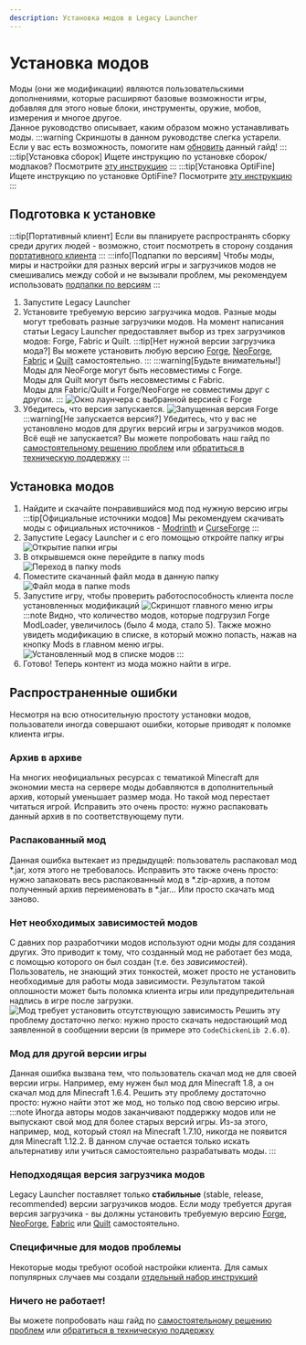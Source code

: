```yaml
---
description: Установка модов в Legacy Launcher
---
```

# Установка модов
Моды (они же модификации) являются пользовательскими дополнениями, которые расширяют базовые возможности игры, добавляя для этого новые блоки, инструменты, оружие, мобов, измерения и многое другое.  
Данное руководство описывает, каким образом можно устанавливать моды.
:::warning
Скриншоты в данном руководстве слегка устарели.  
Если у вас есть возможность, помогите нам [обновить](https://github.com/LegacyLauncher/docs/pulls) данный гайд!
:::
:::tip[Установка сборок]
Ищете инструкцию по установке сборок/модпаков? Посмотрите [эту инструкцию](./packs)
:::
:::tip[Установка OptiFine]
Ищете инструкцию по установке OptiFine? Посмотрите [эту инструкцию](./optifine)
:::

## Подготовка к установке
:::tip[Портативный клиент]
Если вы планируете распространять сборку среди других людей - возможно, стоит посмотреть в сторону создания [портативного клиента](../launcher/portable)
:::
:::info[Подпапки по версиям]
Чтобы моды, миры и настройки для разных версий игры и загрузчиков модов не смешивались между собой и не вызывали проблем, мы рекомендуем использовать [подпапки по версиям](../launcher/subfolders)
:::
1. Запустите Legacy Launcher
2. Установите требуемую версию загрузчика модов. Разные моды могут требовать разные загрузчики модов. На момент написания статьи Legacy Launcher предоставляет выбор из трех загрузчиков модов: Forge, Fabric и Quilt.
    :::tip[Нет нужной версии загрузчика мода?]
    Вы можете установить любую версию [Forge](./forge), [NeoForge](./neoforge), [Fabric](./fabric) и [Quilt](./quilt) самостоятельно.
    :::
    :::warning[Будьте внимательны!]
    Моды для NeoForge могут быть несовместимы с Forge.  
    Моды для Quilt могут быть несовместимы с Fabric.  
    Моды для Fabric/Quilt и Forge/NeoForge не совместимы друг с другом.
    :::
    ![Окно лаунчера с выбранной версией с Forge](./img/mods_installforge.png)
3. Убедитесь, что версия запускается.
    ![Запущенная версия Forge](./img/mods_forgeinstalled.png)
    :::warning[Не запускается версия?]
    Убедитесь, что у вас не установлено модов для других версий игры и загрузчиков модов.  
    Всё ещё не запускается? Вы можете попробовать наш гайд по [самостоятельному решению проблем](../troubleshooting/self-repair) или [обратиться в техническую поддержку](../support)
    :::

## Установка модов
1. Найдите и скачайте понравившийся мод под нужную версию игры
    :::tip[Официальные источники модов]
    Мы рекомендуем скачивать моды с официальных источников - [Modrinth](https://modrinth.com/mods) и [CurseForge](https://www.curseforge.com/minecraft/search?class=mc-mods)
    :::
2. Запустите Legacy Launcher и с его помощью откройте папку игры
    ![Открытие папки игры](./img/mods_openclientdir.png)
3. В открывшемся окне перейдите в папку mods
    ![Переход в папку mods](./img/mods_openedclientdir.png)
4. Поместите скачанный файл мода в данную папку
    ![Файл мода в папке mods](./img/mods_modinmodsfolder.png)
5. Запустите игру, чтобы проверить работоспособность клиента после установленных модификаций
    ![Скриншот главного меню игры](./img/mods_modingame.png)
    :::note
    Видно, что количество модов, которые подгрузил Forge ModLoader, увеличилось (было 4 мода, стало 5). Также можно увидеть модификацию в списке, в который можно попасть, нажав на кнопку Mods в главном меню игры.
    ![Установленный мод в списке модов](./img/mods_modiningamemodlist.png)
    :::
6. Готово! Теперь контент из мода можно найти в игре.

## Распространенные ошибки
Несмотря на всю относительную простоту установки модов, пользователи иногда совершают ошибки, которые приводят к поломке клиента игры.

### Архив в архиве
На многих неофициальных ресурсах с тематикой Minecraft для экономии места на сервере моды добавляются в дополнительный архив, который уменьшает размер мода. Но такой мод перестает читаться игрой. Исправить это очень просто: нужно распаковать данный архив в по соответствующему пути.

### Распакованный мод
Данная ошибка вытекает из предыдущей: пользователь распаковал мод *.jar, хотя этого не требовалось. Исправить это также очень просто: нужно запаковать весь распакованный мод в *.zip-архив, а потом полученный архив переименовать в *.jar… Или просто скачать мод заново.

### Нет необходимых зависимостей модов
С давних пор разработчики модов используют одни моды для создания других. Это приводит к тому, что созданный мод не работает без мода, с помощью которого он был создан (т.е. без *зависимостей*).  
Пользователь, не знающий этих тонкостей, может просто не установить необходимые для работы мода зависимости. Результатом такой оплошности может быть поломка клиента игры или предупредительная надпись в игре после загрузки.
![Мод требует установить отсутствующую зависимость](./img/mods_coreismissed.png)
Решить эту проблему достаточно легко: нужно просто скачать недостающий мод заявленной в сообщении версии (в примере это `CodeChickenLib 2.6.0`).

### Мод для другой версии игры
Данная ошибка вызвана тем, что пользователь скачал мод не для своей версии игры. Например, ему нужен был мод для Minecraft 1.8, а он скачал мод для Minecraft 1.6.4. Решить эту проблему достаточно просто: нужно найти этот же мод, но только под свою версию игры.
:::note
Иногда авторы модов заканчивают поддержку модов или не выпускают свой мод для более старых версий игры. Из-за этого, например, мод, который стоял на Minecraft 1.7.10, никогда не появится для Minecraft 1.12.2. В данном случае остается только искать альтернативу или учиться самостоятельно разрабатывать моды.
:::

### Неподходящая версия загрузчика модов
Legacy Launcher поставляет только **стабильные** (stable, release, recommended) версии загрузчиков модов. Если моду требуется другая версия загрузчика - вы должны установить требуемую версию [Forge](./forge), [NeoForge](./neoforge), [Fabric](./fabric) или [Quilt](./quilt) самостоятельно.

### Специфичные для модов проблемы
Некоторые моды требуют особой настройки клиента. Для самых популярных случаев мы создали [отдельный набор инструкций](/category/%D1%81%D0%BF%D0%B5%D1%86%D0%B8%D1%84%D0%B8%D1%87%D0%BD%D1%8B%D0%B5-%D0%B4%D0%BB%D1%8F-%D0%BC%D0%BE%D0%B4%D0%BE%D0%B2-%D0%BF%D1%80%D0%BE%D0%B1%D0%BB%D0%B5%D0%BC%D1%8B)

### Ничего не работает!
Вы можете попробовать наш гайд по [самостоятельному решению проблем](../troubleshooting/self-repair) или [обратиться в техническую поддержку](../support)